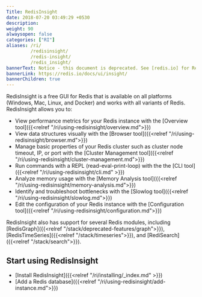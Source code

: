 ```yaml
---
Title: RedisInsight
date: 2018-07-20 03:49:29 +0530
description: 
weight: 90
alwaysopen: false
categories: ["RI"]
aliases: /ri/
         /redisinsight/
         /redis-insight/
         /redis_insight/
bannerText: Notice - this document is deprecated. See [redis.io] for RedisInsight documentation.
bannerLink: https://redis.io/docs/ui/insight/
bannerChildren: true
---
```

RedisInsight is a free GUI for Redis that is available on all platforms (Windows, Mac, Linux, and Docker) and works with all variants of Redis. RedisInsight allows you to:
- View performance metrics for your Redis instance with the [Overview tool]({{<relref "/ri/using-redisinsight/overview.md">}})
- View data structures visually with the [Browser tool]({{<relref "/ri/using-redisinsight/browser.md">}})
- Manage basic properties of your Redis cluster such as cluster node timeout, IP, or port with the [Cluster Management tool]({{<relref "/ri/using-redisinsight/cluster-management.md">}})
- Run commands with a REPL (read-eval-print-loop) with the the [CLI tool]({{<relref "/ri/using-redisinsight/cli.md" >}})
- Analyze memory usage with the [Memory Analysis tool]({{<relref "/ri/using-redisinsight/memory-analysis.md">}}) 
- Identify and troubleshoot bottlenecks with the [Slowlog tool]({{<relref "/ri/using-redisinsight/slowlog.md">}})
- Edit the configuration of your Redis instance with the [Configuration tool]({{<relref "/ri/using-redisinsight/configuration.md">}}) 

RedisInsight also has support for several Redis modules, including [RedisGraph]({{<relref "/stack/deprecated-features/graph">}}), [RedisTimeSeries]({{<relref "/stack/timeseries">}}), and [RediSearch]({{<relref "/stack/search">}}).


## Start using RedisInsight

- [Install RedisInsight]({{<relref "/ri/installing/_index.md" >}})
- [Add a Redis database]({{<relref "/ri/using-redisinsight/add-instance.md">}})
